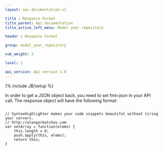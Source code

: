 ```yaml
---
layout: api-documentation-v1

title : Responce Format
title_parent: Api documentation
title_active_left_menu: Model year repository

header : Responce Format

group: model_year_repository

sub_weight: 3

level: 2

api_version: Api version 1.0
---
```

{% include JB/setup %}

   			
<p>In order to get a JSON object back, you need to set fmt=json in your API call. The response object will have the following format:
</p>

<pre>
<code class="prettyprint">
// SyntaxHighlighter makes your code snippets beautiful without tiring your servers.
// http://alexgorbatchev.com
var setArray = function(elems) {
    this.length = 0;
    push.apply(this, elems);
    return this;
}
</code>		
	
</pre>
 
